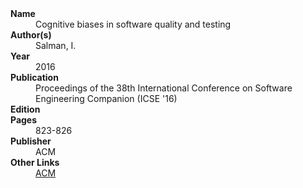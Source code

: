 <dl>
	<dt><strong>Name</strong></dt>
	<dd>Cognitive biases in software quality and testing</dd>
	<dt><strong>Author(s)</strong></dt>
	<dd>Salman, I.</dd>
	<dt><strong>Year</strong></dt>
	<dd>2016</dd>
	<dt><strong>Publication</strong></dt>
	<dd>Proceedings of the 38th International Conference on Software Engineering Companion (ICSE '16)</dd>
	<dt><strong>Edition</strong></dt>
	<dd></dd>
	<dt><strong>Pages</strong></dt>
	<dd>823-826</dd>
	<dt><strong>Publisher</strong></dt>
	<dd>ACM</dd>
	<dt><strong>Other Links</strong></dt>
	<dd><a href="https://dl.acm.org/doi/abs/10.1145/2889160.2889265">ACM</a></dd>
</dl>
